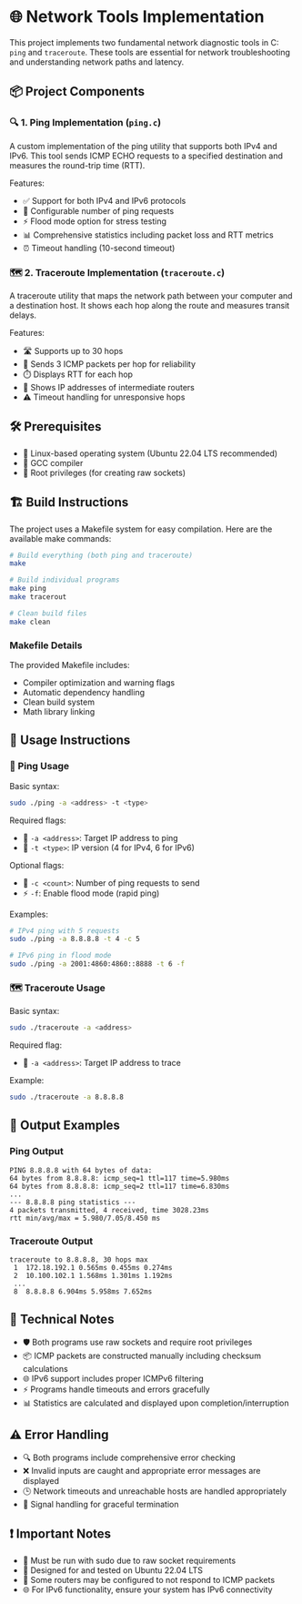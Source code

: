 # 🌐 Network Tools Implementation

This project implements two fundamental network diagnostic tools in C: `ping` and `traceroute`. These tools are essential for network troubleshooting and understanding network paths and latency.

## 📦 Project Components

### 🔍 1. Ping Implementation (`ping.c`)
A custom implementation of the ping utility that supports both IPv4 and IPv6. This tool sends ICMP ECHO requests to a specified destination and measures the round-trip time (RTT).

Features:
- ✅ Support for both IPv4 and IPv6 protocols
- 🔢 Configurable number of ping requests
- ⚡ Flood mode option for stress testing
- 📊 Comprehensive statistics including packet loss and RTT metrics
- ⏰ Timeout handling (10-second timeout)

### 🗺️ 2. Traceroute Implementation (`traceroute.c`)
A traceroute utility that maps the network path between your computer and a destination host. It shows each hop along the route and measures transit delays.

Features:
- 🛣️ Supports up to 30 hops
- 🔄 Sends 3 ICMP packets per hop for reliability
- ⏱️ Displays RTT for each hop
- 🏢 Shows IP addresses of intermediate routers
- ⚠️ Timeout handling for unresponsive hops

## 🛠️ Prerequisites

- 🐧 Linux-based operating system (Ubuntu 22.04 LTS recommended)
- 🔨 GCC compiler
- 👑 Root privileges (for creating raw sockets)

## 🏗️ Build Instructions

The project uses a Makefile system for easy compilation. Here are the available make commands:

```bash
# Build everything (both ping and traceroute)
make

# Build individual programs
make ping
make tracerout

# Clean build files
make clean
```

### Makefile Details
The provided Makefile includes:
- Compiler optimization and warning flags
- Automatic dependency handling
- Clean build system
- Math library linking

## 🚀 Usage Instructions

### 📡 Ping Usage

Basic syntax:
```bash
sudo ./ping -a <address> -t <type>
```

Required flags:
- 📍 `-a <address>`: Target IP address to ping
- 🔄 `-t <type>`: IP version (4 for IPv4, 6 for IPv6)

Optional flags:
- 🔢 `-c <count>`: Number of ping requests to send
- ⚡ `-f`: Enable flood mode (rapid ping)

Examples:
```bash
# IPv4 ping with 5 requests
sudo ./ping -a 8.8.8.8 -t 4 -c 5

# IPv6 ping in flood mode
sudo ./ping -a 2001:4860:4860::8888 -t 6 -f
```

### 🗺️ Traceroute Usage

Basic syntax:
```bash
sudo ./traceroute -a <address>
```

Required flag:
- 📍 `-a <address>`: Target IP address to trace

Example:
```bash
sudo ./traceroute -a 8.8.8.8
```

## 📝 Output Examples

### Ping Output
```
PING 8.8.8.8 with 64 bytes of data:
64 bytes from 8.8.8.8: icmp_seq=1 ttl=117 time=5.980ms
64 bytes from 8.8.8.8: icmp_seq=2 ttl=117 time=6.830ms
...
--- 8.8.8.8 ping statistics ---
4 packets transmitted, 4 received, time 3028.23ms
rtt min/avg/max = 5.980/7.05/8.450 ms
```

### Traceroute Output
```
traceroute to 8.8.8.8, 30 hops max
 1  172.18.192.1 0.565ms 0.455ms 0.274ms
 2  10.100.102.1 1.568ms 1.301ms 1.192ms
 ...
 8  8.8.8.8 6.904ms 5.958ms 7.652ms
```

## 🔧 Technical Notes

- 🛡️ Both programs use raw sockets and require root privileges
- 📦 ICMP packets are constructed manually including checksum calculations
- 🌐 IPv6 support includes proper ICMPv6 filtering
- ⚡ Programs handle timeouts and errors gracefully
- 📊 Statistics are calculated and displayed upon completion/interruption

## ⚠️ Error Handling

- 🔍 Both programs include comprehensive error checking
- ❌ Invalid inputs are caught and appropriate error messages are displayed
- 🕒 Network timeouts and unreachable hosts are handled appropriately
- 🛑 Signal handling for graceful termination

## ❗ Important Notes

- 👑 Must be run with sudo due to raw socket requirements
- 🐧 Designed for and tested on Ubuntu 22.04 LTS
- 🚫 Some routers may be configured to not respond to ICMP packets
- 🌐 For IPv6 functionality, ensure your system has IPv6 connectivity
